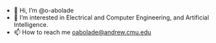 - 👋 Hi, I’m @o-abolade
- 👀 I’m interested in Electrical and Computer Engineering, and Artificial Intelligence.
- 📫 How to reach me oabolade@andrew.cmu.edu

<!---
o-abolade/o-abolade is a ✨ special ✨ repository because its `README.md` (this file) appears on your GitHub profile.
You can click the Preview link to take a look at your changes.
--->
